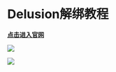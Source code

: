 # Delusion解绑教程

[**点击进入官网**](https://client.delusion.gg/login)

![](../../.gitbook/assets/694f2ec6a5f7ec2f3ee855dbaeef6416\_spaces%2F7YXEHggLzaiKwZjRSOD4%2Fuploads%2F1S4w2JOc6ch8kKfl6CEq%2Fimage\_alt=media\&token=1d2049e2-0383-4649-9f4e-bbd28f40a38d.png)

![](../../.gitbook/assets/35eb914269bb25849816e0a208972f52\_spaces%2F7YXEHggLzaiKwZjRSOD4%2Fuploads%2FATMg6X9nI8XBlj0S2KBZ%2Fimage%20\(2\)\_alt=media\&token=733bfac4-8aae-4984-abae-e5e0b3807ee8.png)
